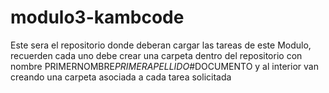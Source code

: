 # modulo3-kambcode

Este sera el repositorio donde deberan cargar las tareas de este Modulo, recuerden cada uno debe crear una carpeta dentro del repositorio con nombre PRIMERNOMBRE*PRIMERAPELLIDO*#DOCUMENTO y al interior van creando una carpeta asociada a cada tarea solicitada
